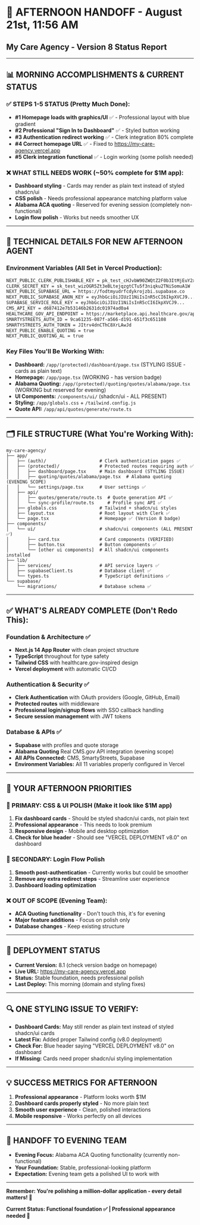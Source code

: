 # 🌅 **AFTERNOON HANDOFF - August 21st, 11:56 AM**
## **My Care Agency - Version 8 Status Report**

---

## 📊 **MORNING ACCOMPLISHMENTS & CURRENT STATUS**

### **✅ STEPS 1-5 STATUS (Pretty Much Done):**
- **#1 Homepage loads with graphics/UI** ✅ - Professional layout with blue gradient
- **#2 Professional "Sign In to Dashboard"** ✅ - Styled button working
- **#3 Authentication redirect working** ✅ - Clerk integration 80% complete
- **#4 Correct homepage URL** ✅ - Fixed to https://my-care-agency.vercel.app
- **#5 Clerk integration functional** ✅ - Login working (some polish needed)

### **❌ WHAT STILL NEEDS WORK (~50% complete for $1M app):**
- **Dashboard styling** - Cards may render as plain text instead of styled shadcn/ui
- **CSS polish** - Needs professional appearance matching platform value
- **Alabama ACA quoting** - Reserved for evening session (completely non-functional)
- **Login flow polish** - Works but needs smoother UX

---

## 🔧 **TECHNICAL DETAILS FOR NEW AFTERNOON AGENT**

### **Environment Variables (All Set in Vercel Production):**
```bash
NEXT_PUBLIC_CLERK_PUBLISHABLE_KEY = pk_test_cHJvbW90ZWQtZ2F0b3ItMjEuY2xlcmsuYWNjb3VudHMuZGV2JA
CLERK_SECRET_KEY = sk_test_wizOGR5Zt3eBLtejqzgtCTu5f3niqku2TNiSomuA1W
NEXT_PUBLIC_SUPABASE_URL = https://fodtmyudrfcdykrojzbi.supabase.co
NEXT_PUBLIC_SUPABASE_ANON_KEY = eyJhbGciOiJIUzI1NiIsInR5cCI6IkpXVCJ9...
SUPABASE_SERVICE_ROLE_KEY = eyJhbGciOiJIUzI1NiIsInR5cCI6IkpXVCJ9...
CMS_API_KEY = d687412e7b53146b2631dc01974ad0a4
HEALTHCARE_GOV_API_ENDPOINT = https://marketplace.api.healthcare.gov/api/v1/households/eligibility/estimates
SMARTYSTREETS_AUTH_ID = 9ca61235-087f-a566-d191-651f3c651108
SMARTYSTREETS_AUTH_TOKEN = JItrv4dnCThC8XrLAwJd
NEXT_PUBLIC_ENABLE_QUOTING = true
NEXT_PUBLIC_QUOTING_AL = true
```

### **Key Files You'll Be Working With:**
- **Dashboard:** `/app/(protected)/dashboard/page.tsx` (STYLING ISSUE - cards as plain text)
- **Homepage:** `/app/page.tsx` (WORKING - has version badge)
- **Alabama Quoting:** `/app/(protected)/quoting/quotes/alabama/page.tsx` (WORKING but reserved for evening)
- **UI Components:** `/components/ui/` (shadcn/ui - ALL PRESENT)
- **Styling:** `/app/globals.css` + `/tailwind.config.js`
- **Quote API:** `/app/api/quotes/generate/route.ts`

---

## 🗂️ **FILE STRUCTURE (What You're Working With):**

```
my-care-agency/
├── app/
│   ├── (auth)/                    # Clerk authentication pages ✅
│   ├── (protected)/               # Protected routes requiring auth ✅
│   │   ├── dashboard/page.tsx     # Main dashboard (STYLING ISSUE)
│   │   ├── quoting/quotes/alabama/page.tsx  # Alabama quoting (EVENING SCOPE)
│   │   └── settings/page.tsx      # User settings ✅
│   ├── api/
│   │   ├── quotes/generate/route.ts  # Quote generation API ✅
│   │   └── sync-profile/route.ts     # Profile sync API ✅
│   ├── globals.css                # Tailwind + shadcn/ui styles
│   ├── layout.tsx                 # Root layout with Clerk ✅
│   └── page.tsx                   # Homepage ✅ (Version 8 badge)
├── components/
│   └── ui/                        # shadcn/ui components (ALL PRESENT ✅)
│       ├── card.tsx               # Card components (VERIFIED)
│       ├── button.tsx             # Button components ✅
│       └── [other ui components]  # All shadcn/ui components installed
├── lib/
│   ├── services/                  # API service layers ✅
│   ├── supabaseClient.ts          # Database client ✅
│   └── types.ts                   # TypeScript definitions ✅
└── supabase/
    └── migrations/                # Database schema ✅
```

---

## ✅ **WHAT'S ALREADY COMPLETE (Don't Redo This):**

### **Foundation & Architecture ✅**
- **Next.js 14 App Router** with clean project structure
- **TypeScript** throughout for type safety
- **Tailwind CSS** with healthcare.gov-inspired design
- **Vercel deployment** with automatic CI/CD

### **Authentication & Security ✅**
- **Clerk Authentication** with OAuth providers (Google, GitHub, Email)
- **Protected routes** with middleware
- **Professional login/signup flows** with SSO callback handling
- **Secure session management** with JWT tokens

### **Database & APIs ✅**
- **Supabase** with profiles and quote storage
- **Alabama Quoting** Real CMS.gov API integration (evening scope)
- **All APIs Connected:** CMS, SmartyStreets, Supabase
- **Environment Variables:** All 11 variables properly configured in Vercel

---

## 🎯 **YOUR AFTERNOON PRIORITIES**

### **🎨 PRIMARY: CSS & UI POLISH (Make it look like $1M app)**
1. **Fix dashboard cards** - Should be styled shadcn/ui cards, not plain text
2. **Professional appearance** - This needs to look premium
3. **Responsive design** - Mobile and desktop optimization
4. **Check for blue header** - Should see "VERCEL DEPLOYMENT v8.0" on dashboard

### **🔐 SECONDARY: Login Flow Polish**
1. **Smooth post-authentication** - Currently works but could be smoother
2. **Remove any extra redirect steps** - Streamline user experience
3. **Dashboard loading optimization**

### **❌ OUT OF SCOPE (Evening Team):**
- **ACA Quoting functionality** - Don't touch this, it's for evening
- **Major feature additions** - Focus on polish only
- **Database changes** - Keep existing structure

---

## 🚀 **DEPLOYMENT STATUS**
- **Current Version:** 8.1 (check version badge on homepage)
- **Live URL:** https://my-care-agency.vercel.app
- **Status:** Stable foundation, needs professional polish
- **Last Deploy:** This morning (domain and styling fixes)

---

## 🔍 **ONE STYLING ISSUE TO VERIFY:**
- **Dashboard Cards:** May still render as plain text instead of styled shadcn/ui cards
- **Latest Fix:** Added proper Tailwind config (v8.0 deployment)
- **Check For:** Blue header saying "VERCEL DEPLOYMENT v8.0" on dashboard
- **If Missing:** Cards need proper shadcn/ui styling implementation

---

## 💡 **SUCCESS METRICS FOR AFTERNOON**
1. **Professional appearance** - Platform looks worth $1M
2. **Dashboard cards properly styled** - No more plain text
3. **Smooth user experience** - Clean, polished interactions
4. **Mobile responsive** - Works perfectly on all devices

---

## 🔄 **HANDOFF TO EVENING TEAM**
- **Evening Focus:** Alabama ACA Quoting functionality (currently non-functional)
- **Your Foundation:** Stable, professional-looking platform
- **Expectation:** Evening team gets a polished UI to work with

---

**Remember: You're polishing a million-dollar application - every detail matters! 💼**

**Current Status: Functional foundation ✅ | Professional appearance needed 🎨**
